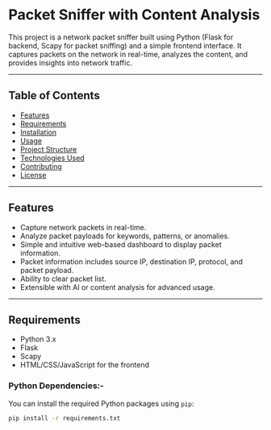# Packet Sniffer with Content Analysis

This project is a network packet sniffer built using Python (Flask for backend, Scapy for packet sniffing) and a simple frontend interface. It captures packets on the network in real-time, analyzes the content, and provides insights into network traffic.

---

## Table of Contents

- [Features](#features)
- [Requirements](#requirements)
- [Installation](#installation)
- [Usage](#usage)
- [Project Structure](#project-structure)
- [Technologies Used](#technologies-used)
- [Contributing](#contributing)
- [License](#license)

---

## Features

- Capture network packets in real-time.
- Analyze packet payloads for keywords, patterns, or anomalies.
- Simple and intuitive web-based dashboard to display packet information.
- Packet information includes source IP, destination IP, protocol, and packet payload.
- Ability to clear packet list.
- Extensible with AI or content analysis for advanced usage.

---

## Requirements

- Python 3.x
- Flask
- Scapy
- HTML/CSS/JavaScript for the frontend

### Python Dependencies:-

You can install the required Python packages using `pip`:

```bash
pip install -r requirements.txt
